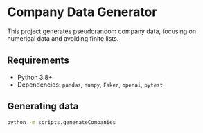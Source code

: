# Company Data Generator

This project generates pseudorandom company data, focusing on numerical data and avoiding finite lists.

## Requirements

- Python 3.8+
- Dependencies: `pandas`, `numpy`, `Faker`, `openai`, `pytest`


##  Generating data
```sh
python -m scripts.generateCompanies

```

